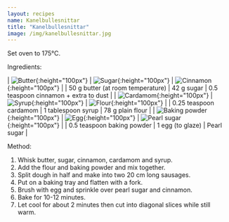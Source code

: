 ```yaml
---
layout: recipes
name: Kanelbullesnittar
title: "Kanelbullesnittar"
image: /img/kanelbullesnittar.jpg
---
```


Set oven to 175°C.

Ingredients:

| ![Butter](/img/butter.jpg){:height="100px"} | ![Sugar](/img/sugar.jpg){:height="100px"} | ![Cinnamon](/img/cinnamon.jpg){:height="100px"} |
| 50 g butter (at room temperature) | 42 g sugar | 0.5 teaspoon cinnamon + extra to dust |
| ![Cardamom](/img/cardamom.jpg){:height="100px"} | ![Syrup](/img/syrup.jpg){:height="100px"} | ![Flour](/img/flour.jpg){:height="100px"} |
| 0.25 teaspoon cardamom | 1 tablespoon syrup | 78 g plain flour |
| ![Baking powder](/img/bakingpowder.jpg){:height="100px"} | ![Egg](/img/egg.jpg){:height="100px"} | ![Pearl sugar](/img/pearlsugar.jpg){:height="100px"} |
| 0.5 teaspoon baking powder | 1 egg (to glaze) | Pearl sugar |

Method:
1. Whisk butter, sugar, cinnamon, cardamom and syrup.
2. Add the flour and baking powder and mix together.
3. Split dough in half and make into two 20 cm long sausages.
4. Put on a baking tray and flatten with a fork.
5. Brush with egg and sprinkle over pearl sugar and cinnamon.
6. Bake for 10-12 minutes.
7. Let cool for about 2 minutes then cut into diagonal slices while still warm.